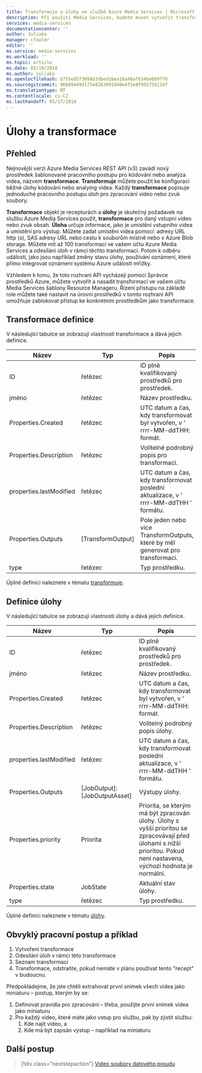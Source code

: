 ```yaml
---
title: Transformuje a úlohy ve službě Azure Media Services | Microsoft Docs
description: Při použití Media Services, budete muset vytvořit transformace pro popis pravidla nebo specifikace pro zpracování videa. Tento článek nabízí přehled transformace je a způsobu jeho použití.
services: media-services
documentationcenter: ''
author: Juliako
manager: cfowler
editor: ''
ms.service: media-services
ms.workload: ''
ms.topic: article
ms.date: 03/19/2018
ms.author: juliako
ms.openlocfilehash: b755e0573098d3dbed1bea18a40af634be609f76
ms.sourcegitcommit: 96089449d17548263691d40e4f1e8f9557561197
ms.translationtype: MT
ms.contentlocale: cs-CZ
ms.lasthandoff: 05/17/2018
---
```

# <a name="transforms-and-jobs"></a>Úlohy a transformace

## <a name="overview"></a>Přehled 

Nejnovější verzi Azure Media Services REST API (v3) zavádí nový prostředek šablonované pracovního postupu pro kódování nebo analýza videa, názvem **transformace**. **Transformuje** můžete použít ke konfiguraci běžné úlohy kódování nebo analying videa. Každý **transformace** popisuje jednoduché pracovního postupu úloh pro zpracování video nebo zvuk soubory. 

**Transformace** objekt je recepturách a **úlohy** je skutečný požadavek na službu Azure Media Services použít, **transformace** pro daný vstupní video nebo zvuk obsah. **Úloha** určuje informace, jako je umístění vstupního videa a umístění pro výstup. Můžete zadat umístění videa pomocí: adresy URL http (s), SAS adresy URL nebo cestu k souborům místně nebo v Azure Blob storage. Můžete mít až 100 transformací ve vašem účtu Azure Media Services a odesílání úloh v rámci těchto transformací. Potom k odběru události, jako jsou například změny stavu úlohy, používání oznámení, které přímo integrovat oznámení systému Azure událostí mřížky. 

Vzhledem k tomu, že toto rozhraní API vycházejí pomocí Správce prostředků Azure, můžete vytvořit a nasadit transformací ve vašem účtu Media Services šablony Resource Manageru. Řízení přístupu na základě role můžete také nastavit na úrovni prostředků v tomto rozhraní API umožňuje zablokovat přístup ke konkrétním prostředkům jako transformace.

## <a name="transform-definition"></a>Transformace definice

V následující tabulce se zobrazují vlastnosti transformace a dává jejich definice.

|Název|Typ|Popis|
|---|---|---|
|ID|řetězec|ID plně kvalifikovaný prostředků pro prostředek.|
|jméno|řetězec|Název prostředku.|
|Properties.Created |řetězec|UTC datum a čas, kdy transformovat byl vytvořen, v ' rrrr-MM-ddTHH: formát.|
|Properties.Description |řetězec|Volitelné podrobný popis pro transformaci.|
|properties.lastModified |řetězec|UTC datum a čas, kdy transformovat poslední aktualizace, v ' rrrr-MM-ddTHH ' formátu.|
|Properties.Outputs |[TransformOutput]|Pole jeden nebo více TransformOutputs, které by měl generovat pro transformaci.|
|type|řetězec|Typ prostředku.|

Úplné definici naleznete v tématu [transformuje](https://docs.microsoft.com/rest/api/media/transforms).

## <a name="job-definition"></a>Definice úlohy

V následující tabulce se zobrazují vlastnosti úlohy a dává jejich definice.

|Název|Typ|Popis|
|---|---|---|
|ID|řetězec|ID plně kvalifikovaný prostředků pro prostředek.|
|jméno|řetězec|Název prostředku.|
|Properties.Created |řetězec|UTC datum a čas, kdy transformovat byl vytvořen, v ' rrrr-MM-ddTHH: formát.|
|Properties.Description |řetězec|Volitelný podrobný popis úlohy.|
|properties.lastModified |řetězec|UTC datum a čas, kdy transformovat poslední aktualizace, v ' rrrr-MM-ddTHH ' formátu.|
|Properties.Outputs |[JobOutput]: [JobOutputAsset] |Výstupy úlohy.|
|Properties.priority |Priorita |Priorita, se kterým má být zpracován úlohy. Úlohy s vyšší prioritou se zpracovávají před úlohami s nižší prioritou. Pokud není nastavena, výchozí hodnota je normální.
|Properties.state |JobState |Aktuální stav úlohy.
|type|řetězec|Typ prostředku.|

Úplné definici naleznete v tématu [úlohy](https://docs.microsoft.com/rest/api/media/jobs).

## <a name="typical-workflow-and-example"></a>Obvyklý pracovní postup a příklad

1. Vytvoření transformace 
2. Odesílání úloh v rámci této transformace 
3. Seznam transformací 
4. Transformace, odstraňte, pokud nemáte v plánu používat tento "recept" v budoucnu. 

Předpokládejme, že jste chtěli extrahovat první snímek všech videa jako miniaturu – postup, kterým by se: 

1. Definovat pravidla pro zpracování – třeba, použijte první snímek videa jako miniaturu 
2. Pro každý video, které máte jako vstup pro službu, pak by zjistit službu: 
    1. Kde najít video, a 
    2. Kde má být zapsán výstup – například na miniaturu 

## <a name="next-steps"></a>Další postup

> [!div class="nextstepaction"]
> [Video soubory datového proudu](stream-files-dotnet-quickstart.md)
